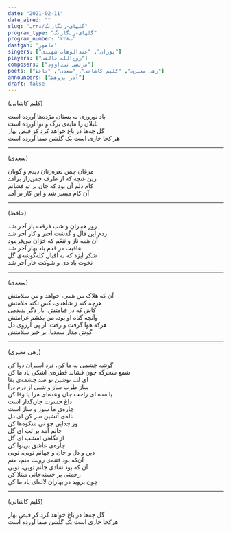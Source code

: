 ```yaml
---
date: "2021-02-11"
date_aired: ""
slug: "گلهای-رنگارنگ/۳۳۸ب"
program_type: "گلهای-رنگارنگ"
program_number: '۳۳۸ب'
dastgah: 'ماهور'
singers: ["پوران", "عبدالوهاب شهیدی"]
players: ["روح‌الله خالقی"]
composers: ["مرتضی نی‌داوود"]
poets: ["رهی معیری", "کلیم کاشانی", "سعدی", "حافظ"]
announcers: ["آذر پژوهش"]
draft: false
---
```


(کلیم کاشانی)  

باد نوروزی به بستان مژده‌ها آورده است  
بلبلان را مایه‌ی برگ و نوا آورده است  
گل چه‌ها در باغ خواهد کرد کز فیض بهار  
هر کجا خاری است یک گلشن صفا آورده است  

---  

(سعدی)  

مرغان چمن نعره‌زنان دیدم و گویان  
زین غنچه که از طرف چمن‌زار برآمد  
کام دلم آن بود که جان بر تو فشانم  
آن کام میسر شد و این کار بر آمد  

---  
(حافظ)  

روز هجران و شب فرقت یار آخر شد  
زدم این فال و گذشت اختر و کار آخر شد  
آن همه ناز و تنعّم که خزان می‌فرمود  
عاقبت در قدم باد بهار آخر شد  
شکر ایزد که به اقبال کله‌گوشه‌ی گل  
نخوت باد دی و شوکت خار آخر شد  

---  

(سعدی)  

آن که هلاک من همی، خواهد و من سلامتش  
هرچه کند ز شاهدی، کس نکند ملامتش  
کاش که در قیامتش، بار دگر بدیدمی  
وآنچه گناه او بود، من بکشم غرامتش  
هرکه هوا گرفت و رفت، از پی آرزوی دل  
گوش مدار سعدیا، بر خبر سلامتش  

---  

(رهی معیری)  

گوشه چشمی به ما کن، درد اسیران دوا کن  
شمع سحرگه چون فشاند قطره‌ی اشکی یاد ما کن  
ای لب نوشین تو صد چشمه‌ی بقا  
ساز طرب ساز و شبی از درم درآ  
یا مده ای راحت جان وعده‌ای مرا یا وفا کن  
داغ حسرت جان‌گداز است  
چاره‌ی ما سوز و ساز است  
ناله‌ی آتشین سر کن ای دل  
وز جدایی چو نی شکوه‌ها کن  
جانم آمد بر لب ای گل  
از نگاهی امشب ای گل  
چاره‌ی عاشق بی‌نوا کن  
دین و دل و جان و جهانم تویی، تویی  
آن‌که بود فتنه‌ی رویت منم، منم  
آن که بود شادی جانم تویی، تویی  
رحمتی بر خسته‌جانی مبتلا کن  
چون بروید در بهاران لاله‌ای یاد ما کن  

---  

(کلیم کاشانی)  

گل چه‌ها در باغ خواهد کرد کز فیض بهار  
هرکجا خاری است یک گلشن صفا آورده است  
